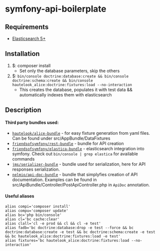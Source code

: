 symfony-api-boilerplate
=======================

## Requirements
* [Elasticsearch 5+](https://www.elastic.co/downloads/elasticsearch)

## Installation
1. $: composer install
    * Set only the database parameters, skip the others
2. $: `bin/console doctrine:database:create && bin/console doctrine:schema:create && bin/console hautelook_alice:doctrine:fixtures:load --no-interaction`
    * This creates the database, populates it with test data && automatically indexes them with elasticsearch
    
## Description

   #### Third party bundles used:
   * [`hautelook/alice-bundle`](https://github.com/hautelook/AliceBundle/tree/1.x) - for easy fixture generation from yaml files. Can be found under src/AppBundle/DataFixtures
   * [`friendsofsymfony/rest-bundle`](https://github.com/FriendsOfSymfony/FOSRestBundle) - bundle for API creation 
   * [`friendsofsymfony/elastica-bundle`](https://github.com/FriendsOfSymfony/FOSElasticaBundle/blob/4.0.x/Resources/doc/index.md) - elasticsearch integration into symfony. Check out `bin/console | grep elastica` for available commands
   * [`jms/serializer-bundle`](https://jmsyst.com/libs/serializer) - bundle used for serialization, here for API responses serialization.
   * [`nelmio/api-doc-bundle`](https://github.com/nelmio/NelmioApiDocBundle/tree/2.x) - bundle that simplyfies creation of API documentation. Examples can be found in src/ApiBundle/Controller/PostApiController.php in `ApiDoc` annotation.
   
   #### Useful aliases
    alias compi='composer install'
    alias compu='composer update'
    alias bc='php bin/console'
    alias cl='bc cache:clear'
    alias clall='cl -e prod && cl && cl -e test'
    alias fadb='bc doctrine:database:drop -e test --force && bc doctrine:database:create -e test && bc doctrine:schema:create -e test && bc hautelook_alice:doctrine:fixtures:load -e test'
    alias fixtures='bc hautelook_alice:doctrine:fixtures:load --no-interaction' 